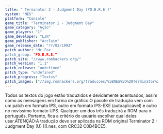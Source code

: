 ```yaml
---
title: " Terminator 2 - Judgment Day (PO.B.R.E.)"
system: "NES"
platform: "Console"
game_title: "Terminator 2 - Judgment Day"
game_category: "Ação"
game_players: "1"
game_developer: "LJN"
game_publisher: "Acclaim"
game_release_date: "??/02/1992"
patch_author: "Mr.Fox
patch_group: "PO.B.R.E."
patch_site: "//www.romhackers.org/"
patch_version: "1.1"
patch_release: "undefined"
patch_type: "undefined"
patch_progress: "Textos"
patch_images: ["//img.romhackers.org/traducoes/%5BNES%5D%20Terminator%202%20-%20POBRE%20-%201.png","//img.romhackers.org/traducoes/%5BNES%5D%20Terminator%202%20-%20POBRE%20-%202.png","//img.romhackers.org/traducoes/%5BNES%5D%20Terminator%202%20-%20POBRE%20-%203.png"]
---
```

Todos os textos do jogo estão traduzidos e devidamente acentuados, assim como as mensagens em forma de gráfico.O pacote de tradução vem com um patch em formato IPS, outro em formato IPS-EXE (autoaplicável) e outro no novíssimo formato UPS. Qualquer um dos três traduzirá a ROM para o português. Portanto, fica a critério do usuário escolher qual deles usar.ATENÇÃO:A tradução deve ser aplicada na ROM original Terminator 2 - Judgment Day (U) [!].nes, com CRC32 C0B4BCE5.